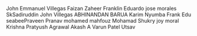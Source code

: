John Emmanuel Villegas
Faizan Zaheer
Franklin Eduardo
jose morales
SkSadiruddin
John  Villegas
ABHINANDAN BARUA
Karim Nyumba
Frank Edu
seabeePraveen
Pranav
mohamed mahfouz
Mohamad Shukry
joy moral
Krishna
Pratyush Agrawal
Akash A
Varun Patel 
Utsav


